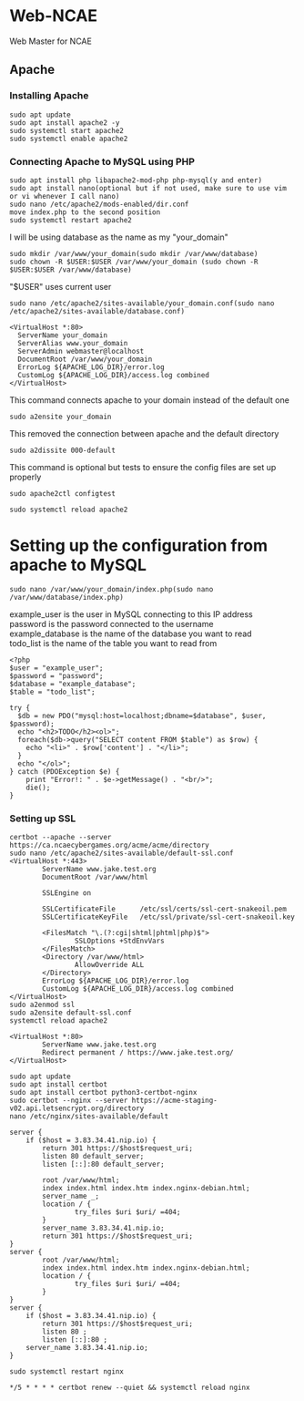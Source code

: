 # Web-NCAE
Web Master for NCAE

## Apache

### Installing Apache  
```
sudo apt update
sudo apt install apache2 -y 
sudo systemctl start apache2  
sudo systemctl enable apache2
```

### Connecting Apache to MySQL using PHP  
```
sudo apt install php libapache2-mod-php php-mysql(y and enter)  
sudo apt install nano(optional but if not used, make sure to use vim or vi whenever I call nano)  
sudo nano /etc/apache2/mods-enabled/dir.conf  
move index.php to the second position  
sudo systemctl restart apache2
```

I will be using database as the name as my "your_domain"  
```
sudo mkdir /var/www/your_domain(sudo mkdir /var/www/database)  
sudo chown -R $USER:$USER /var/www/your_domain (sudo chown -R $USER:$USER /var/www/database)
```
"$USER" uses current user  
```
sudo nano /etc/apache2/sites-available/your_domain.conf(sudo nano /etc/apache2/sites-available/database.conf)
```
```
<VirtualHost *:80>
  ServerName your_domain
  ServerAlias www.your_domain
  ServerAdmin webmaster@localhost
  DocumentRoot /var/www/your_domain
  ErrorLog ${APACHE_LOG_DIR}/error.log
  CustomLog ${APACHE_LOG_DIR}/access.log combined
</VirtualHost>
```
This command connects apache to your domain instead of the default one
```
sudo a2ensite your_domain
```
This removed the connection between apache and the default directory 
```
sudo a2dissite 000-default
```
This command is optional but tests to ensure the config files are set up properly
```
sudo apache2ctl configtest
```
```
sudo systemctl reload apache2
```
# Setting up the configuration from apache to MySQL
```
sudo nano /var/www/your_domain/index.php(sudo nano /var/www/database/index.php)
```
example_user is the user in MySQL connecting to this IP address  
password is the password connected to the username  
example_database is the name of the database you want to read  
todo_list is the name of the table you want to read from  
```
<?php
$user = "example_user";
$password = "password";
$database = "example_database";
$table = "todo_list";

try {
  $db = new PDO("mysql:host=localhost;dbname=$database", $user, $password);
  echo "<h2>TODO</h2><ol>";
  foreach($db->query("SELECT content FROM $table") as $row) {
    echo "<li>" . $row['content'] . "</li>";
  }
  echo "</ol>";
} catch (PDOException $e) {
    print "Error!: " . $e->getMessage() . "<br/>";
    die();
}
```
### Setting up SSL
```
certbot --apache --server https://ca.ncaecybergames.org/acme/acme/directory
sudo nano /etc/apache2/sites-available/default-ssl.conf
<VirtualHost *:443>
        ServerName www.jake.test.org
        DocumentRoot /var/www/html

        SSLEngine on

        SSLCertificateFile      /etc/ssl/certs/ssl-cert-snakeoil.pem
        SSLCertificateKeyFile   /etc/ssl/private/ssl-cert-snakeoil.key

        <FilesMatch "\.(?:cgi|shtml|phtml|php)$">
                SSLOptions +StdEnvVars
        </FilesMatch>
        <Directory /var/www/html>
                AllowOverride ALL
        </Directory>
        ErrorLog ${APACHE_LOG_DIR}/error.log
        CustomLog ${APACHE_LOG_DIR}/access.log combined
</VirtualHost>
sudo a2enmod ssl
sudo a2ensite default-ssl.conf
systemctl reload apache2
```
```
<VirtualHost *:80>
        ServerName www.jake.test.org
        Redirect permanent / https://www.jake.test.org/
</VirtualHost>
```
```
sudo apt update
sudo apt install certbot
sudo apt install certbot python3-certbot-nginx
sudo certbot --nginx --server https://acme-staging-v02.api.letsencrypt.org/directory
nano /etc/nginx/sites-available/default
```
```
server {
    if ($host = 3.83.34.41.nip.io) {
        return 301 https://$host$request_uri;
        listen 80 default_server;
        listen [::]:80 default_server;

        root /var/www/html;
        index index.html index.htm index.nginx-debian.html;
        server_name _;
        location / {
                try_files $uri $uri/ =404;
        }
        server_name 3.83.34.41.nip.io;
        return 301 https://$host$request_uri;
}
server {
        root /var/www/html;
        index index.html index.htm index.nginx-debian.html;
        location / {
                try_files $uri $uri/ =404;
        }
}
server {
    if ($host = 3.83.34.41.nip.io) {
        return 301 https://$host$request_uri;
        listen 80 ;
        listen [::]:80 ;
    server_name 3.83.34.41.nip.io;
}
```
```
sudo systemctl restart nginx
```
```
*/5 * * * * certbot renew --quiet && systemctl reload nginx
```

